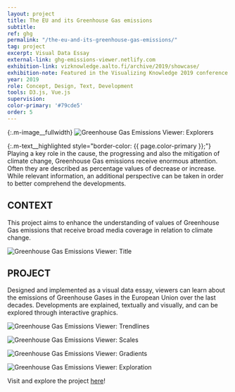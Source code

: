 ```yaml
---
layout: project
title: The EU and its Greenhouse Gas emissions
subtitle: 
ref: ghg
permalink: "/the-eu-and-its-greenhouse-gas-emissions/"
tag: project
excerpt: Visual Data Essay
external-link: ghg-emissions-viewer.netlify.com
exhibition-link: vizknowledge.aalto.fi/archive/2019/showcase/
exhibition-note: Featured in the Visualizing Knowledge 2019 conference in Helsinki
year: 2019
role: Concept, Design, Text, Development
tools: D3.js, Vue.js
supervision: 
color-primary: '#79cde5'
order: 5
---
```


{:.m-image__fullwidth}
![Greenhouse Gas Emissions Viewer: Explorers]({{site.baseurl}}/img/ghg_explorers.png)

{:.m-text__highlighted style="border-color: {{ page.color-primary }};"}
Playing a key role in the cause, the progressing and also the mitigation of climate change, Greenhouse Gas emissions receive enormous attention. Often they are described as percentage values of decrease or increase. While relevant information, an additional perspective can be taken in order to better comprehend the developments.

## CONTEXT
This project aims to enhance the understanding of values of Greenhouse Gas emissions that receive broad media coverage in relation to climate change. 

![Greenhouse Gas Emissions Viewer: Title]({{site.baseurl}}/img/ghg_title.png)

## PROJECT
Designed and implemented as a visual data essay, viewers can learn about the emissions of Greenhouse Gases in the European Union over the last decades. Developments are explained, textually and visually, and can be explored through interactive graphics.

![Greenhouse Gas Emissions Viewer: Trendlines]({{site.baseurl}}/img/ghg_trendlines.gif)

![Greenhouse Gas Emissions Viewer: Scales]({{site.baseurl}}/img/ghg_scales.png)

![Greenhouse Gas Emissions Viewer: Gradients]({{site.baseurl}}/img/ghg_gradients.png)

![Greenhouse Gas Emissions Viewer: Exploration]({{site.baseurl}}/img/ghg_hovering.gif)

Visit and explore the project [here](https://ghg-emissions-viewer.netlify.com)!
